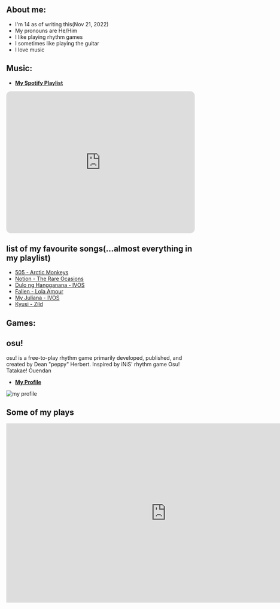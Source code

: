 
## **About me:**
- I'm 14 as of writing this(Nov 21, 2022)
- My pronouns are He/Him
- I like playing rhythm games
- I sometimes like playing the guitar
- I love music


## **Music:**

- [**My Spotify Playlist**](https://open.spotify.com/playlist/5Omw8TFcHJktGPEzKYiZjG?si=a414b88779ce4bf6)

<iframe style="border-radius:12px" src="https://open.spotify.com/embed/playlist/5Omw8TFcHJktGPEzKYiZjG?utm_source=generator" width="100%" height="380" frameBorder="0" allowfullscreen="" allow="autoplay; clipboard-write; encrypted-media; fullscreen; picture-in-picture"></iframe>

## list of my favourite songs(...almost everything in my playlist)

- [505 - Arctic Monkeys](https://www.youtube.com/watch?v=qU9mHegkTc4&ab_channel=ArcticMonkeys-Topic)
- [Notion - The Rare Ocasions](https://www.youtube.com/watch?v=Co7t6NxsW-4&ab_channel=Doldrums)
- [Dulo ng Hangganana - IVOS](https://www.youtube.com/watch?v=P7tMFlzJUMI&ab_channel=IVOFSPADES)
- [Fallen - Lola Amour](https://www.youtube.com/watch?v=S3wytd6ZbXc&ab_channel=LolaAmour)
- [My Juliana - IVOS](https://www.youtube.com/watch?v=pc1xoZZGOxA&ab_channel=IVOFSPADES)
- [Kyusi - Zild](https://www.youtube.com/watch?v=VICI21S3HrU&ab_channel=Zild)


## **Games:**

## osu!
osu! is a free-to-play rhythm game primarily developed, published, and created by Dean "peppy" Herbert. Inspired by iNiS' rhythm game Osu! Tatakae! Ouendan


- [**My Profile**](https://osu.ppy.sh/users/19673628)

![my profile](https://cdn.discordapp.com/attachments/876015914179522591/1044241336947195914/image.png)

##  Some of my plays

<iframe width="853" height="480" src="https://www.youtube.com/embed/eI1DK8Jyhq0" title="hhwqhqhsa para lang sa github page (unlisted)" frameborder="0" allow="accelerometer; autoplay; clipboard-write; encrypted-media; gyroscope; picture-in-picture" allowfullscreen></iframe>
